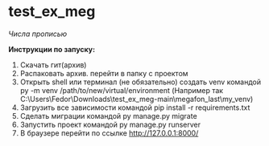 # test_ex_meg

*Числа прописью*

**Инструкции по запуску:**
1. Скачать гит(архив)
1. Распаковать архив. перейти в папку с проектом
1. Открыть shell или терминал
(не обязательно) создать venv командой py -m venv /path/to/new/virtual/environment (Например так C:\Users\Fedor\Downloads\test_ex_meg-main\megafon_last\my_venv)
1. Загрузить все зависимости командой pip install -r requirements.txt
1. Сделать миграции командой py manage.py migrate
1. Запустить проект командой py manage.py runserver
1. В браузере перейти по ссылке http://127.0.0.1:8000/
